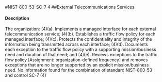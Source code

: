 #NIST-800-53-SC-7 4
##External Telecommunications Services
#### Description
The organization:
   (4)(a).  Implements a managed interface for each external telecommunication service;
   (4)(b).  Establishes a traffic flow policy for each managed interface;
   (4)(c).  Protects the confidentiality and integrity of the information being transmitted across each interface;
   (4)(d).  Documents each exception to the traffic flow policy with a supporting mission/business need and duration of that need; and
   (4)(e).  Reviews exceptions to the traffic flow policy [Assignment: organization-defined frequency] and removes exceptions that are no longer supported by an explicit mission/business need.
No information found for the combination of standard NIST-800-53 and control SC-7 (4)
